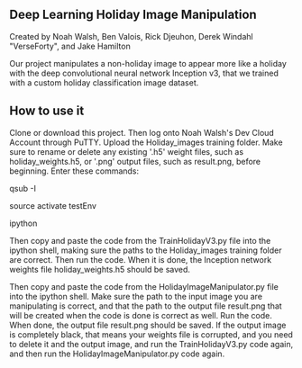 ## Deep Learning Holiday Image Manipulation
Created by Noah Walsh, Ben Valois, Rick Djeuhon, Derek Windahl "VerseForty", and Jake Hamilton

Our project manipulates a non-holiday image to appear more like a holiday with the deep convolutional neural network Inception v3, that we trained with a custom holiday classification image dataset.

## How to use it
Clone or download this project. Then log onto Noah Walsh's Dev Cloud Account through PuTTY. Upload the Holiday_images training folder. Make sure to rename or delete any existing '.h5' weight files, such as holiday_weights.h5, or '.png' output files, such as result.png, before beginning. Enter these commands:

qsub -I

source activate testEnv

ipython

Then copy and paste the code from the TrainHolidayV3.py file into the ipython shell, making sure the paths to the Holiday_images training folder are correct. Then run the code. When it is done, the Inception network weights file holiday_weights.h5 should be saved.

Then copy and paste the code from the HolidayImageManipulator.py file into the ipython shell. Make sure the path to the input image you are manipulating is correct, and that the path to the output file result.png that will be created when the code is done is correct as well. Run the code. When done, the output file result.png should be saved. If the output image is completely black, that means your weights file is corrupted, and you need to delete it and the output image, and run the TrainHolidayV3.py code again, and then run the HolidayImageManipulator.py code again. 
